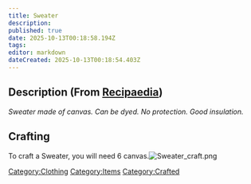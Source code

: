 ```yaml
---
title: Sweater
description: 
published: true
date: 2025-10-13T00:18:58.194Z
tags: 
editor: markdown
dateCreated: 2025-10-13T00:18:54.403Z
---
```


## Description (From [Recipaedia](.. "wikilink"))

*Sweater made of canvas. Can be dyed. No protection. Good insulation.*

## Crafting

To craft a Sweater, you will need 6
canvas.![Sweater_craft.png](Sweater_craft.png "Sweater_craft.png")

[Category:Clothing](Category:Clothing "wikilink")
[Category:Items](Category:Items "wikilink")
[Category:Crafted](Category:Crafted "wikilink")
